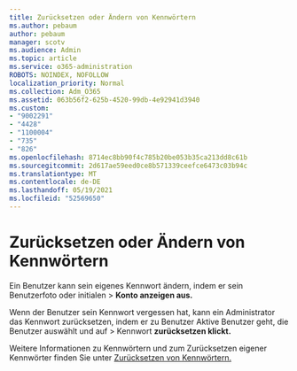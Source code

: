 ```yaml
---
title: Zurücksetzen oder Ändern von Kennwörtern
ms.author: pebaum
author: pebaum
manager: scotv
ms.audience: Admin
ms.topic: article
ms.service: o365-administration
ROBOTS: NOINDEX, NOFOLLOW
localization_priority: Normal
ms.collection: Adm_O365
ms.assetid: 063b56f2-625b-4520-99db-4e92941d3940
ms.custom:
- "9002291"
- "4428"
- "1100004"
- "735"
- "826"
ms.openlocfilehash: 8714ec8bb90f4c785b20be053b35ca213dd8c61b
ms.sourcegitcommit: 2d617ae59eed0ce8b571339ceefce6473c03b94c
ms.translationtype: MT
ms.contentlocale: de-DE
ms.lasthandoff: 05/19/2021
ms.locfileid: "52569650"
---
```

# <a name="reset-or-change-passwords"></a>Zurücksetzen oder Ändern von Kennwörtern

Ein Benutzer kann sein eigenes Kennwort ändern, indem er sein Benutzerfoto oder initialen > **Konto anzeigen aus.**
  
Wenn der Benutzer sein Kennwort vergessen hat, kann ein Administrator das Kennwort zurücksetzen, indem er zu Benutzer Aktive Benutzer geht, die Benutzer auswählt und auf  >  [](https://portal.office.com/adminportal/home#/users)Kennwort **zurücksetzen klickt.**
  
Weitere Informationen zu Kennwörtern und zum Zurücksetzen eigener Kennwörter finden Sie unter [Zurücksetzen von Kennwörtern.](/microsoft-365/admin/add-users/reset-passwords)
